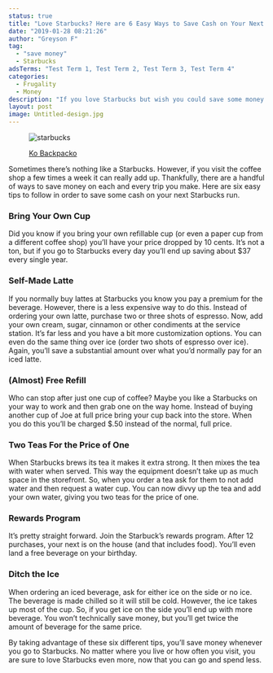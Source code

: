 ```yaml
---
status: true
title: "Love Starbucks? Here are 6 Easy Ways to Save Cash on Your Next Visit"
date: "2019-01-28 08:21:26"
author: "Greyson F"
tag:
  - "save money"
  - Starbucks
adsTerms: "Test Term 1, Test Term 2, Test Term 3, Test Term 4"
categories:
  - Frugality
  - Money
description: "If you love Starbucks but wish you could save some money on next visit, you're in luck. These 6 tips will help you save some green every time you go."
layout: post
image: Untitled-design.jpg
---
```


<figure aria-describedby="caption-attachment-4636" class="wp-caption alignnone" id="attachment_4636" style="width: 700px">

![starbucks](/posts/Untitled-design.jpg)<figcaption class="wp-caption-text" id="caption-attachment-4636">[Ko Backpacko](https://www.shutterstock.com/image-photo/latte-art-coffee-152662685)</figcaption></figure>

Sometimes there’s nothing like a Starbucks. However, if you visit the coffee shop a few times a week it can really add up. Thankfully, there are a handful of ways to save money on each and every trip you make. Here are six easy tips to follow in order to save some cash on your next Starbucks run.

### Bring Your Own Cup

Did you know if you bring your own refillable cup (or even a paper cup from a different coffee shop) you’ll have your price dropped by 10 cents. It’s not a ton, but if you go to Starbucks every day you’ll end up saving about $37 every single year.

### Self-Made Latte

If you normally buy lattes at Starbucks you know you pay a premium for the beverage. However, there is a less expensive way to do this. Instead of ordering your own latte, purchase two or three shots of espresso. Now, add your own cream, sugar, cinnamon or other condiments at the service station. It’s far less and you have a bit more customization options. You can even do the same thing over ice (order two shots of espresso over ice). Again, you’ll save a substantial amount over what you’d normally pay for an iced latte.

### (Almost) Free Refill

Who can stop after just one cup of coffee? Maybe you like a Starbucks on your way to work and then grab one on the way home. Instead of buying another cup of Joe at full price bring your cup back into the store. When you do this you’ll be charged $.50 instead of the normal, full price.

### Two Teas For the Price of One

When Starbucks brews its tea it makes it extra strong. It then mixes the tea with water when served. This way the equipment doesn’t take up as much space in the storefront. So, when you order a tea ask for them to not add water and then request a water cup. You can now divvy up the tea and add your own water, giving you two teas for the price of one.

### Rewards Program

It’s pretty straight forward. Join the Starbuck’s rewards program. After 12 purchases, your next is on the house (and that includes food). You’ll even land a free beverage on your birthday.

### Ditch the Ice

When ordering an iced beverage, ask for either ice on the side or no ice. The beverage is made chilled so it will still be cold. However, the ice takes up most of the cup. So, if you get ice on the side you’ll end up with more beverage. You won’t technically save money, but you’ll get twice the amount of beverage for the same price.

By taking advantage of these six different tips, you’ll save money whenever you go to Starbucks. No matter where you live or how often you visit, you are sure to love Starbucks even more, now that you can go and spend less.
